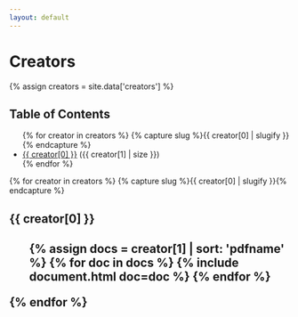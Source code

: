 ```yaml
---
layout: default
---
```


<h1>Creators</h1>

{% assign creators = site.data['creators'] %}

<h2>Table of Contents</h2>
<ul class="toc">
{% for creator in creators %}
  {% capture slug %}{{ creator[0] | slugify }}{% endcapture %}
  <li><a href="#{{ slug }}">{{ creator[0] }}</a> 
  ({{ creator[1] | size }})</li>
{% endfor %}  
</ul>

{% for creator in creators %}
  {% capture slug %}{{ creator[0] | slugify }}{% endcapture %}
  <h2 id="{{ slug }}">{{ creator[0] }}<h2>
  <ul class="docs">
    {% assign docs = creator[1] | sort: 'pdfname' %}
    {% for doc in docs %}
      {% include document.html doc=doc %}
    {% endfor %}
  </ul>
{% endfor %}

